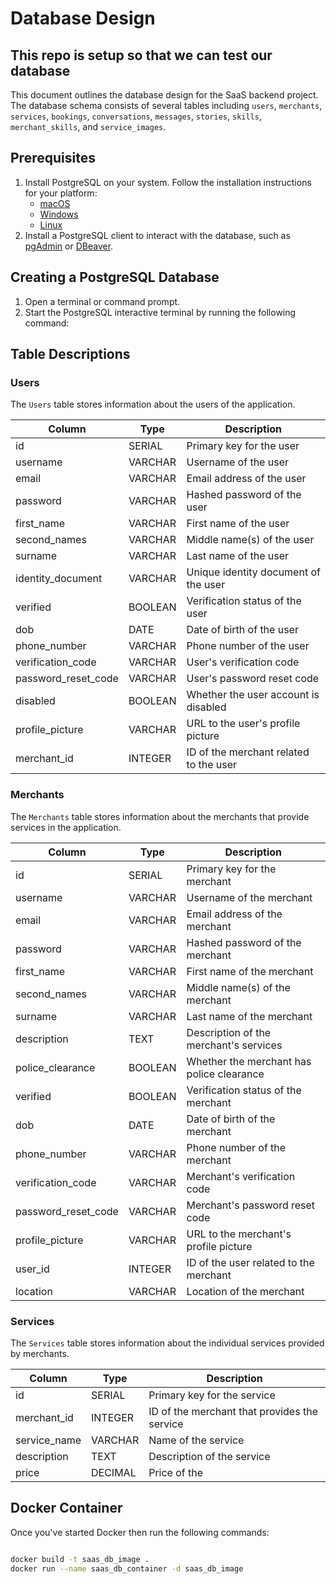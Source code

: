 # Database Design
## This repo is setup so that we can test our database

This document outlines the database design for the SaaS backend project. The database schema consists of several tables including `users`, `merchants`, `services`, `bookings`, `conversations`, `messages`, `stories`, `skills`, `merchant_skills`, and `service_images`.

## Prerequisites

1. Install PostgreSQL on your system. Follow the installation instructions for your platform:
   - [macOS](https://www.postgresql.org/download/macosx/)
   - [Windows](https://www.postgresql.org/download/windows/)
   - [Linux](https://www.postgresql.org/download/linux/)
2. Install a PostgreSQL client to interact with the database, such as [pgAdmin](https://www.pgadmin.org/download/) or [DBeaver](https://dbeaver.io/download/).

## Creating a PostgreSQL Database

1. Open a terminal or command prompt.
2. Start the PostgreSQL interactive terminal by running the following command:

## Table Descriptions

### Users

The `Users` table stores information about the users of the application. 

| Column | Type | Description |
|---|---|---|
| id | SERIAL | Primary key for the user |
| username | VARCHAR | Username of the user |
| email | VARCHAR | Email address of the user |
| password | VARCHAR | Hashed password of the user |
| first_name | VARCHAR | First name of the user |
| second_names | VARCHAR | Middle name(s) of the user |
| surname | VARCHAR | Last name of the user |
| identity_document | VARCHAR | Unique identity document of the user |
| verified | BOOLEAN | Verification status of the user |
| dob | DATE | Date of birth of the user |
| phone_number | VARCHAR | Phone number of the user |
| verification_code | VARCHAR | User's verification code |
| password_reset_code | VARCHAR | User's password reset code |
| disabled | BOOLEAN | Whether the user account is disabled |
| profile_picture | VARCHAR | URL to the user's profile picture |
| merchant_id | INTEGER | ID of the merchant related to the user|

### Merchants

The `Merchants` table stores information about the merchants that provide services in the application.

| Column | Type | Description |
|---|---|---|
| id | SERIAL | Primary key for the merchant |
| username | VARCHAR | Username of the merchant |
| email | VARCHAR | Email address of the merchant |
| password | VARCHAR | Hashed password of the merchant |
| first_name | VARCHAR | First name of the merchant |
| second_names | VARCHAR | Middle name(s) of the merchant |
| surname | VARCHAR | Last name of the merchant |
| description | TEXT | Description of the merchant's services |
| police_clearance | BOOLEAN | Whether the merchant has police clearance |
| verified | BOOLEAN | Verification status of the merchant |
| dob | DATE | Date of birth of the merchant |
| phone_number | VARCHAR | Phone number of the merchant |
| verification_code | VARCHAR | Merchant's verification code |
| password_reset_code | VARCHAR | Merchant's password reset code |
| profile_picture | VARCHAR | URL to the merchant's profile picture |
| user_id | INTEGER | ID of the user related to the merchant |
| location | VARCHAR | Location of the merchant |

### Services

The `Services` table stores information about the individual services provided by merchants.

| Column | Type | Description |
|---|---|---|
| id | SERIAL | Primary key for the service |
| merchant_id | INTEGER | ID of the merchant that provides the service |
| service_name | VARCHAR | Name of the service |
| description | TEXT | Description of the service |
| price | DECIMAL | Price of the


## Docker Container

Once you've started Docker then run the following commands:

```bash

docker build -t saas_db_image .
docker run --name saas_db_container -d saas_db_image

```

